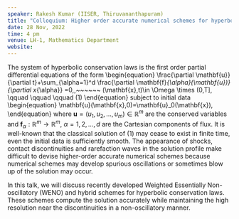 ```yaml
---
speaker: Rakesh Kumar (IISER, Thiruvananthapuram)
title: "Colloquium: Higher order accurate numerical schemes for hyperbolic conservation laws"
date: 28 Nov, 2022
time: 4 pm
venue: LH-1, Mathematics Department
website: 
---
```



The system of hyperbolic conservation laws is the first order partial differential equations of the form
\begin{equation}
\frac{\partial \mathbf{u}}{\partial t}+\sum_{\alpha=1}^d
\frac{\partial \mathbf{f}_{\alpha}(\mathbf{u})}{\partial x_{\alpha}} =0,,~~~~~~ 
(\mathbf{x},t)\in \Omega \times (0,T],  \qquad \qquad \qquad (1)
\end{equation}
subject to initial data
\begin{equation}
\mathbf{u}(\mathbf{x},0)=\mathbf{u}_0(\mathbf{x}),
\end{equation}
where $\mathbf{u}=(u_1,u_2,\ldots, u_m)\in \mathbb{R}^m$ are the conserved
variables and $\mathbf{f}_{\alpha}:\mathbb{R}^m \rightarrow \mathbb{R}^m$,
$\alpha=1,2,\ldots,d$ are the Cartesian components of flux. It is
well-known that the classical solution of (1) may cease to exist in
finite time, even the initial data is sufficiently smooth. The appearance
of shocks, contact discontinuities and rarefaction waves in the solution
profile make difficult to devise higher-order accurate numerical schemes
because numerical schemes may develop spurious oscillations or sometimes
blow up of the solution may occur. 

In this talk, we will discuss recently developed Weighted Essentially
Non-oscillatory (WENO) and hybrid schemes  for hyperbolic conservation
laws. These schemes compute the solution accurately while maintaining the
high resolution near the discontinuities in a non-oscillatory manner.
